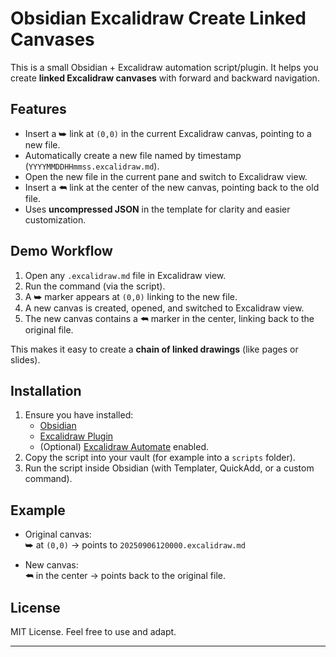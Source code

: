 # Obsidian Excalidraw Create Linked Canvases

This is a small Obsidian + Excalidraw automation script/plugin. It helps you create **linked Excalidraw canvases** with forward and backward navigation.

## Features

- Insert a ⮩ link at `(0,0)` in the current Excalidraw canvas, pointing to a new file.
- Automatically create a new file named by timestamp (`YYYYMMDDHHmmss.excalidraw.md`).
- Open the new file in the current pane and switch to Excalidraw view.
- Insert a ⮪ link at the center of the new canvas, pointing back to the old file.
- Uses **uncompressed JSON** in the template for clarity and easier customization.

## Demo Workflow

1. Open any `.excalidraw.md` file in Excalidraw view.  
2. Run the command (via the script).  
3. A ⮩ marker appears at `(0,0)` linking to the new file.  
4. A new canvas is created, opened, and switched to Excalidraw view.  
5. The new canvas contains a ⮪ marker in the center, linking back to the original file.

This makes it easy to create a **chain of linked drawings** (like pages or slides).

## Installation

1. Ensure you have installed:
   - [Obsidian](https://obsidian.md)
   - [Excalidraw Plugin](https://github.com/zsviczian/obsidian-excalidraw-plugin)
   - (Optional) [Excalidraw Automate](https://github.com/zsviczian/obsidian-excalidraw-plugin/wiki/Automate) enabled.
2. Copy the script into your vault (for example into a `scripts` folder).
3. Run the script inside Obsidian (with Templater, QuickAdd, or a custom command).

## Example

- Original canvas:  
  ⮩ at `(0,0)` → points to `20250906120000.excalidraw.md`  

- New canvas:  
  ⮪ in the center → points back to the original file.

## License

MIT License. Feel free to use and adapt.

---
